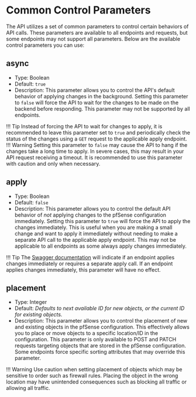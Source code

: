 # Common Control Parameters

The API utilizes a set of common parameters to control certain behaviors of API calls. These parameters are available to
all endpoints and requests, but some endpoints may not support all parameters. Below are the available control
parameters you can use:

## async

- Type: Boolean
- Default: `true`
- Description: This parameter allows you to control the API's default behavior of applying changes in the background. Setting
  this parameter to `false` will force the API to wait for the changes to be made on the backend before responding. This
  parameter may not be supported by all endpoints.

!!! Tip
    Instead of forcing the API to wait for changes to apply, it is recommended to leave this parameter set to `true`
    and periodically check the status of the changes using a `GET` request to the applicable apply endpoint.
!!! Warning
    Setting this parameter to `false` may cause the API to hang if the changes take a long time to apply. In severe cases,
    this may result in your API request receiving a timeout. It is recommended to use this parameter with caution and
    only when necessary.

## apply

- Type: Boolean
- Default: `false`
- Description: This parameter allows you to control the default API behavior of _not_ applying changes to the pfSense
  configuration immediately. Setting this parameter to `true` will force the API to apply the changes immediately. This
  is useful when you are making a small change and want to apply it immediately without needing to make a separate API
  call to the applicable apply endpoint. This may not be applicable to all endpoints as some always apply changes
  immediately.

!!! Tip
    The [Swagger documentation](./SWAGGER_AND_OPENAPI.md#swagger-documentation) will indicate if an endpoint applies
    changes immediately or requires a separate apply call. If an endpoint applies changes immediately, this parameter
    will have no effect.

## placement

- Type: Integer
- Default: _Defaults to next available ID for new objects, or the current ID for existing objects._
- Description: This parameter allows you to control the placement of new and existing objects in the pfSense configuration.
  This effectively allows you to place or move objects to a specific location/ID in the configuration. This parameter is
  only available to POST and PATCH requests targeting objects that are stored in the pfSense configuration. Some endpoints
  force specific sorting attributes that may override this parameter.

!!! Warning
    Use caution when setting placement of objects which may be sensitive to order such as firewall rules. Placing the
    object in the wrong location may have unintended consequences such as blocking all traffic or allowing all traffic.
